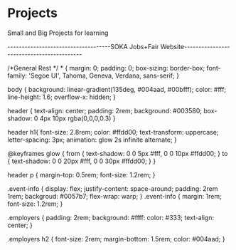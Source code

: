 # Projects
Small and Big Projects for learning

------------------------------------SOKA Jobs+Fair Website------------------------------------------ 
<!DOCTYPE html>
<html lang="en">
<head>
  <meta charset="UTF-8" />
  <meta name="viewport" content="width=device-width, initial-scale=1.0" />
  <title>Soka JOBS+ Fair</title>
/*General Rest */
* {
  margin: 0;
  padding: 0;
  box-sizing: border-box;
  font-family: 'Segoe UI', Tahoma, Geneva, Verdana, sans-serif;
}

body {
  background: linear-gradient(135deg, #004aad, #00bfff);
  color: #fff;
  line-height: 1.6;
  overflow-x: hidden;
}

header {
  text-align: center;
  padding: 2rem;
  background: #003580; 
  box-shadow: 0 4px 10px rgba(0,0,0,0.3)
}

header h1{
    font-size: 2.8rem;
    color: #ffdd00;
    text-transform: uppercase;
    letter-spacing: 3px;
    animation: glow 2s infinite alternate;
}

@keyframes glow {
    from { text-shadow: 0 0 5px #fff, 0 0 10px #ffdd00; }
    to { text-shadow: 0 0 20px #fff, 0 0 30px #ffdd00; }
}

header p {
    margin-top: 0.5rem;
    font-size: 1.2rem;
}

.event-info {
    display: flex; 
    justify-content: space-around;
    padding: 2rem 1rem;
    backgroud: #0057b7;
    flex-wrap: warp;
}
.event-info {
    margin: 1rem;
    font-size: 1.2rem;
}

.employers {
    padding: 2rem;
    background: #ffff:
    color: #333;
    text-align: center;
}

.employers h2 {
    font-size: 2rem;
    margin-bottom: 1.5rem;
    color: #004aad;
}















































































































































































